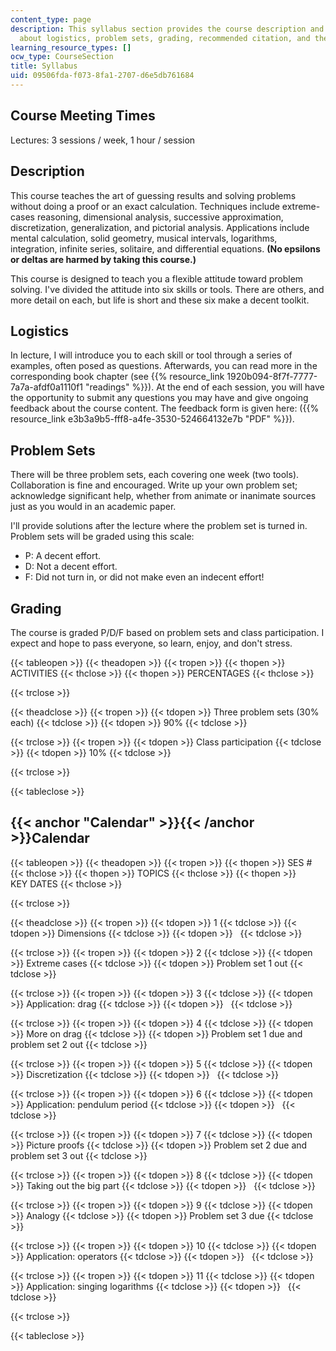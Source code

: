 ```yaml
---
content_type: page
description: This syllabus section provides the course description and information
  about logistics, problem sets, grading, recommended citation, and the course calendar.
learning_resource_types: []
ocw_type: CourseSection
title: Syllabus
uid: 09506fda-f073-8fa1-2707-d6e5db761684
---
```


Course Meeting Times
--------------------

Lectures: 3 sessions / week, 1 hour / session

Description
-----------

This course teaches the art of guessing results and solving problems without doing a proof or an exact calculation. Techniques include extreme-cases reasoning, dimensional analysis, successive approximation, discretization, generalization, and pictorial analysis. Applications include mental calculation, solid geometry, musical intervals, logarithms, integration, infinite series, solitaire, and differential equations. **(No epsilons or deltas are harmed by taking this course.)**

This course is designed to teach you a flexible attitude toward problem solving. I've divided the attitude into six skills or tools. There are others, and more detail on each, but life is short and these six make a decent toolkit.

Logistics
---------

In lecture, I will introduce you to each skill or tool through a series of examples, often posed as questions. Afterwards, you can read more in the corresponding book chapter (see {{% resource_link 1920b094-8f7f-7777-7a7a-afdf0a1110f1 "readings" %}}). At the end of each session, you will have the opportunity to submit any questions you may have and give ongoing feedback about the course content. The feedback form is given here: ({{% resource_link e3b3a9b5-fff8-a4fe-3530-524664132e7b "PDF" %}}).

Problem Sets
------------

There will be three problem sets, each covering one week (two tools). Collaboration is fine and encouraged. Write up your own problem set; acknowledge significant help, whether from animate or inanimate sources just as you would in an academic paper.

I'll provide solutions after the lecture where the problem set is turned in. Problem sets will be graded using this scale:

*   P: A decent effort.
*   D: Not a decent effort.
*   F: Did not turn in, or did not make even an indecent effort!

Grading
-------

The course is graded P/D/F based on problem sets and class participation. I expect and hope to pass everyone, so learn, enjoy, and don't stress.

{{< tableopen >}}
{{< theadopen >}}
{{< tropen >}}
{{< thopen >}}
ACTIVITIES
{{< thclose >}}
{{< thopen >}}
PERCENTAGES
{{< thclose >}}

{{< trclose >}}

{{< theadclose >}}
{{< tropen >}}
{{< tdopen >}}
Three problem sets (30% each)
{{< tdclose >}}
{{< tdopen >}}
90%
{{< tdclose >}}

{{< trclose >}}
{{< tropen >}}
{{< tdopen >}}
Class participation
{{< tdclose >}}
{{< tdopen >}}
10%
{{< tdclose >}}

{{< trclose >}}

{{< tableclose >}}

{{< anchor "Calendar" >}}{{< /anchor >}}Calendar
------------------------------------------------

{{< tableopen >}}
{{< theadopen >}}
{{< tropen >}}
{{< thopen >}}
SES #
{{< thclose >}}
{{< thopen >}}
TOPICS
{{< thclose >}}
{{< thopen >}}
KEY DATES
{{< thclose >}}

{{< trclose >}}

{{< theadclose >}}
{{< tropen >}}
{{< tdopen >}}
1
{{< tdclose >}}
{{< tdopen >}}
Dimensions
{{< tdclose >}}
{{< tdopen >}}
 
{{< tdclose >}}

{{< trclose >}}
{{< tropen >}}
{{< tdopen >}}
2
{{< tdclose >}}
{{< tdopen >}}
Extreme cases
{{< tdclose >}}
{{< tdopen >}}
Problem set 1 out
{{< tdclose >}}

{{< trclose >}}
{{< tropen >}}
{{< tdopen >}}
3
{{< tdclose >}}
{{< tdopen >}}
Application: drag
{{< tdclose >}}
{{< tdopen >}}
 
{{< tdclose >}}

{{< trclose >}}
{{< tropen >}}
{{< tdopen >}}
4
{{< tdclose >}}
{{< tdopen >}}
More on drag
{{< tdclose >}}
{{< tdopen >}}
Problem set 1 due and problem set 2 out
{{< tdclose >}}

{{< trclose >}}
{{< tropen >}}
{{< tdopen >}}
5
{{< tdclose >}}
{{< tdopen >}}
Discretization
{{< tdclose >}}
{{< tdopen >}}
 
{{< tdclose >}}

{{< trclose >}}
{{< tropen >}}
{{< tdopen >}}
6
{{< tdclose >}}
{{< tdopen >}}
Application: pendulum period
{{< tdclose >}}
{{< tdopen >}}
 
{{< tdclose >}}

{{< trclose >}}
{{< tropen >}}
{{< tdopen >}}
7
{{< tdclose >}}
{{< tdopen >}}
Picture proofs
{{< tdclose >}}
{{< tdopen >}}
Problem set 2 due and problem set 3 out
{{< tdclose >}}

{{< trclose >}}
{{< tropen >}}
{{< tdopen >}}
8
{{< tdclose >}}
{{< tdopen >}}
Taking out the big part
{{< tdclose >}}
{{< tdopen >}}
 
{{< tdclose >}}

{{< trclose >}}
{{< tropen >}}
{{< tdopen >}}
9
{{< tdclose >}}
{{< tdopen >}}
Analogy
{{< tdclose >}}
{{< tdopen >}}
Problem set 3 due
{{< tdclose >}}

{{< trclose >}}
{{< tropen >}}
{{< tdopen >}}
10
{{< tdclose >}}
{{< tdopen >}}
Application: operators
{{< tdclose >}}
{{< tdopen >}}
 
{{< tdclose >}}

{{< trclose >}}
{{< tropen >}}
{{< tdopen >}}
11
{{< tdclose >}}
{{< tdopen >}}
Application: singing logarithms
{{< tdclose >}}
{{< tdopen >}}
 
{{< tdclose >}}

{{< trclose >}}

{{< tableclose >}}